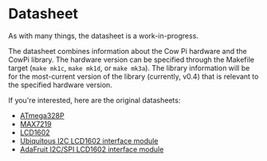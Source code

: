 # Datasheet

As with many things, the datasheet is a work-in-progress.

The datasheet combines information about the Cow Pi hardware and the CowPi library.
The hardware version can be specified through the Makefile target (`make mk1c`, `make mk1d`, or `make mk3a`).
The library information will be for the most-current version of the library (currently, v0.4) that is relevant to the specified hardware version.

If you're interested, here are the original datasheets:

- [ATmega328P](http://ww1.microchip.com/downloads/en/DeviceDoc/Atmel-7810-Automotive-Microcontrollers-ATmega328P_Datasheet.pdf)
- [MAX7219](https://datasheets.maximintegrated.com/en/ds/MAX7219-MAX7221.pdf)
- [LCD1602](https://www.sparkfun.com/datasheets/LCD/HD44780.pdf)
- [Ubiquitous I2C LCD1602 interface module](http://www.handsontec.com/dataspecs/module/I2C_1602_LCD.pdf)
- [AdaFruit I2C/SPI LCD1602 interface module](https://learn.adafruit.com/i2c-spi-lcd-backpack/downloads)
